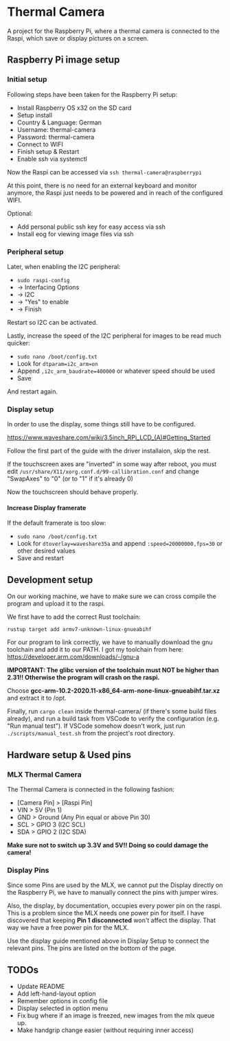 # Thermal Camera

A project for the Raspberry Pi, where a thermal camera is connected to the Raspi, which save or display pictures on a screen.

## Raspberry Pi image setup

### Initial setup

Following steps have been taken for the Raspberry Pi setup:

- Install Raspberry OS x32 on the SD card
- Setup install
- Country & Language: German
- Username: thermal-camera
- Password: thermal-camera
- Connect to WIFI
- Finish setup & Restart
- Enable ssh via systemctl

Now the Raspi can be accessed via `ssh thermal-camera@raspberrypi`

At this point, there is no need for an external keyboard and monitor anymore, the Raspi just needs to be powered and in reach of the configured WIFI.

Optional:

- Add personal public ssh key for easy access via ssh
- Install eog for viewing image files via ssh

### Peripheral setup

Later, when enabling the I2C peripheral:

- `sudo raspi-config`
- -> Interfacing Options
- -> I2C
- -> "Yes" to enable
- -> Finish

Restart so I2C can be activated.

Lastly, increase the speed of the I2C peripheral for images to be read much quicker:

- `sudo nano /boot/config.txt`
- Look for `dtparam=i2c_arm=on`
- Append `,i2c_arm_baudrate=400000` or whatever speed should be used
- Save

And restart again.

### Display setup

In order to use the display, some things still have to be configured.

<https://www.waveshare.com/wiki/3.5inch_RPi_LCD_(A)#Getting_Started>

Follow the first part of the guide with the driver installaion, skip the rest.

If the touchscreen axes are "inverted" in some way after reboot, you must edit `/usr/share/X11/xorg.conf.d/99-callibration.conf` and change "SwapAxes" to "0" (or to "1" if it's already 0)

Now the touchscreen should behave properly.

#### Increase Display framerate

If the default framerate is too slow:

- `sudo nano /boot/config.txt`
- Look for `dtoverlay=waveshare35a` and append `:speed=20000000,fps=30` or other desired values
- Save and restart

## Development setup

On our working machine, we have to make sure we can cross compile the program and upload it to the raspi.

We first have to add the correct Rust toolchain:

`rustup target add armv7-unknown-linux-gnueabihf`

For our program to link correctly, we have to manually download the gnu toolchain and add it to our PATH. I got my toolchain from here: <https://developer.arm.com/downloads/-/gnu-a>

**IMPORTANT: The glibc version of the toolchain must NOT be higher than 2.31!! Otherwise the program will crash on the raspi.**

Choose **gcc-arm-10.2-2020.11-x86_64-arm-none-linux-gnueabihf.tar.xz** and extract it to /opt.

Finally, run `cargo clean` inside thermal-camera/ (if there's some build files already), and run a build task from VSCode to verify the configuration (e.g. "Run manual test"). If VSCode somehow doesn't work, just run `./scripts/manual_test.sh` from the project's root directory.

## Hardware setup & Used pins

### MLX Thermal Camera

The Thermal Camera is connected in the following fashion:

- [Camera Pin] > [Raspi Pin]
- VIN > 5V (Pin 1)
- GND > Ground (Any Pin equal or above Pin 30)
- SCL > GPIO 3 (I2C SCL)
- SDA > GPIO 2 (I2C SDA)

**Make sure not to switch up 3.3V and 5V!! Doing so could damage the camera!**

### Display Pins

Since some Pins are used by the MLX, we cannot put the Display directly on the Raspberry Pi, we have to manually connect the pins with jumper wires.

Also, the display, by documentation, occupies every power pin on the raspi. This is a problem since the MLX needs one power pin for itself. I have discovered that keeping **Pin 1 disconnected** won't affect the display. That way we have a free power pin for the MLX.

Use the display guide mentioned above in Display Setup to connect the relevant pins. The pins are listed on the bottom of the page.

## TODOs

- Update README
- Add left-hand-layout option
- Remember options in config file
- Display selected in option menu
- Fix bug where if an image is freezed, new images from the mlx queue up.
- Make handgrip change easier (without requiring inner access)
